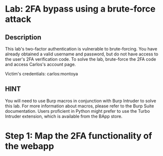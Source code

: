# Lab: 2FA bypass using a brute-force attack

## Description

This lab's two-factor authentication is vulnerable to brute-forcing. You have already obtained a valid username and password, but do not have access to the user's 2FA verification code. To solve the lab, brute-force the 2FA code and access Carlos's account page.

Victim's credentials: carlos:montoya

## HINT

You will need to use Burp macros in conjunction with Burp Intruder to solve this lab. For more information about macros, please refer to the Burp Suite documentation. Users proficient in Python might prefer to use the Turbo Intruder extension, which is available from the BApp store.

# Step 1: Map the 2FA functionality of the webapp


